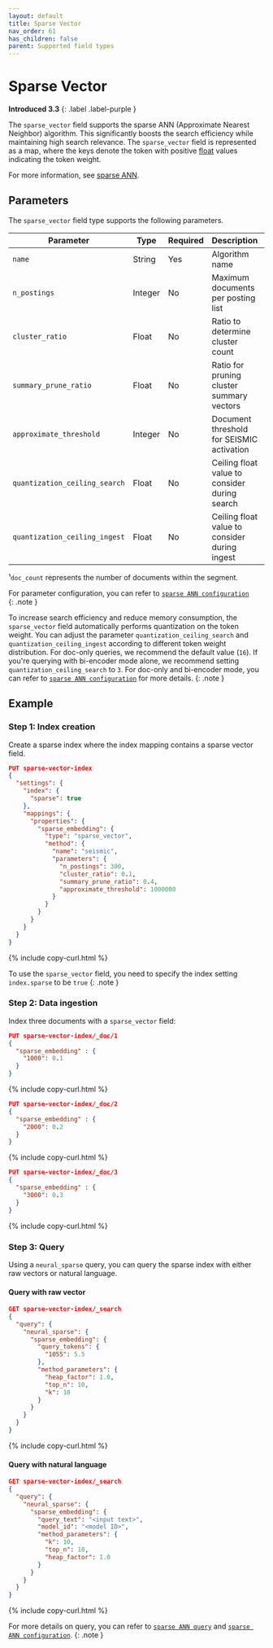 ```yaml
---
layout: default
title: Sparse Vector
nav_order: 61
has_children: false
parent: Supported field types
---
```


# Sparse Vector
**Introduced 3.3**
{: .label .label-purple }

The `sparse_vector` field supports the sparse ANN (Approximate Nearest Neighbor) algorithm. This significantly boosts the search efficiency while maintaining high search relevance. The `sparse_vector` field is represented as a map, where the keys denote the token with positive [float]({{site.url}}{{site.baseurl}}/opensearch/supported-field-types/numeric/) values indicating the token weight.

For more information, see [sparse ANN]({{site.url}}{{site.baseurl}}/vector-search/ai-search/neural-sparse-seismic).
    
## Parameters

The `sparse_vector` field type supports the following parameters.

| Parameter               | Type    | Required | Description                                   | Default               | Range       | Example   |
|-------------------------|---------|----------|-----------------------------------------------|-----------------------|-------------|-----------|
| `name`                  | String  | Yes | Algorithm name                                | -                     | -           | `seismic` |
| `n_postings`            | Integer | No | Maximum documents per posting list            | `0.0005 * doc_count`¹ | (0, +∞) | `4000`    |
| `cluster_ratio`         | Float   | No | Ratio to determine cluster count              | `0.1`                 | (0, 1)      | `0.15`    |
| `summary_prune_ratio`   | Float   | No | Ratio for pruning cluster summary vectors     | `0.4`                 | (0, 1]      | `0.3`     |
| `approximate_threshold` | Integer | No | Document threshold for SEISMIC activation     | `1,000,000`           | [0, +∞) | `500000`  |
| `quantization_ceiling_search`  | Float   | No | Ceiling float value to consider during search | `16`                  | (0, +∞) | `3`       |
| `quantization_ceiling_ingest` | Float | No | Ceiling float value to consider during ingest | `3`                   | (0, +∞)     | `2.5`     |


¹`doc_count` represents the number of documents within the segment.

For parameter configuration, you can refer to [`sparse ANN configuration`]({{site.url}}{{site.baseurl}}/vector-search/ai-search/neural-sparse-ann-configuration)  
{: .note }

To increase search efficiency and reduce memory consumption, the `sparse_vector` field automatically performs quantization on the token weight. You can adjust the parameter `quantization_ceiling_search` and `quantization_ceiling_ingest` according to different token weight distribution. For doc-only queries, we recommend the default value (`16`). If you're querying with bi-encoder mode alone, we recommend setting `quantization_ceiling_search` to `3`. For doc-only and bi-encoder mode, you can refer to [`sparse ANN configuration`]({{site.url}}{{site.baseurl}}/vector-search/ai-search/neural-sparse-with-pipelines/) for more details. 
{: .note }

## Example

### Step 1: Index creation

Create a sparse index where the index mapping contains a sparse vector field.

```json
PUT sparse-vector-index
{
  "settings": {
    "index": {
      "sparse": true
    },
    "mappings": {
      "properties": {
        "sparse_embedding": {
          "type": "sparse_vector",
          "method": {
            "name": "seismic",
            "parameters": {
              "n_postings": 300,
              "cluster_ratio": 0.1,
              "summary_prune_ratio": 0.4,
              "approximate_threshold": 1000000
            }
          }
        }
      }
    }
  }
}
```
{% include copy-curl.html %}

To use the `sparse_vector` field, you need to specify the index setting `index.sparse` to be `true`
{: .note }

### Step 2: Data ingestion

Index three documents with a `sparse_vector` field:

```json
PUT sparse-vector-index/_doc/1
{
  "sparse_embedding" : {
    "1000": 0.1
  }
}
```
{% include copy-curl.html %}

```json
PUT sparse-vector-index/_doc/2
{
  "sparse_embedding" : {
    "2000": 0.2
  }
}
```
{% include copy-curl.html %}

```json
PUT sparse-vector-index/_doc/3
{
  "sparse_embedding" : {
    "3000": 0.3
  }
}
```
{% include copy-curl.html %}

### Step 3: Query

Using a `neural_sparse` query, you can query the sparse index with either raw vectors or natural language.

#### Query with raw vector

```json
GET sparse-vector-index/_search
{
  "query": {
    "neural_sparse": {
      "sparse_embedding": {
        "query_tokens": {
          "1055": 5.5
        },
        "method_parameters": {
          "heap_factor": 1.0,
          "top_n": 10,
          "k": 10
        }
      }
    }
  }
}
```
{% include copy-curl.html %}

#### Query with natural language

```json
GET sparse-vector-index/_search
{
  "query": {
    "neural_sparse": {
      "sparse_embedding": {
        "query_text": "<input text>",
        "model_id": "<model ID>",
        "method_parameters": {
          "k": 10,
          "top_n": 10,
          "heap_factor": 1.0
        }
      }
    }
  }
}
```
{% include copy-curl.html %}

For more details on query, you can refer to [`sparse ANN query`]({{site.url}}{{site.baseurl}}/query-dsl/specialized/neural-sparse/#sparse-ann-query) and [`sparse ANN configuration`]({{site.url}}{{site.baseurl}}/vector-search/ai-search/neural-sparse-ann-configuration).
{: .note }

